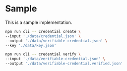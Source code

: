 
# Sample

This is a sample implementation.

```sh
npm run cli -- credential create \
--input './data/credential.json' \
--output './data/verifiable-credential.json' \
--key './data/key.json'
```

```sh
npm run cli -- credential verify \
--input './data/verifiable-credential.json' \
--output './data/verifiable-credential.verified.json'
```